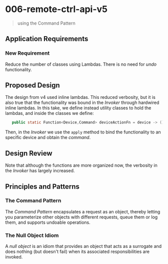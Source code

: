 # 006-remote-ctrl-api-v5
> using the Command Pattern

## Application Requirements

### New Requirement
Reduce the number of classes using Lambdas. There is no need for *undo* functionality.

## Proposed Design
The design from v4 used inline lambdas. This reduced verbosity, but it is also true that the functionality was bound in the *Invoker* through hardwired inline lambdas.
In this take, we define instead utility classes to hold the lambdas, and inside the classes we define:
 ```java
    public static Function<Device,Command> deviceActionFn = device -> () -> device.action();
 ```

Then, in the *Invoker* we use the `apply` method to bind the functionality to an specific device and obtain the *command*.


## Design Review
Note that although the functions are more organized now, the verbosity in the *Invoker* has largely increased.


## Principles and Patterns

### The Command Pattern
The *Command Pattern* encapsulates a request as an object, thereby letting you parameterize other objects with different requests, queue them or log them, and supports undoable operations.

### The Null Object Idiom
A *null object* is an idiom that provides an object that acts as a surrogate and does nothing (but doesn't fail) when its associated responsibilities are invoked. 